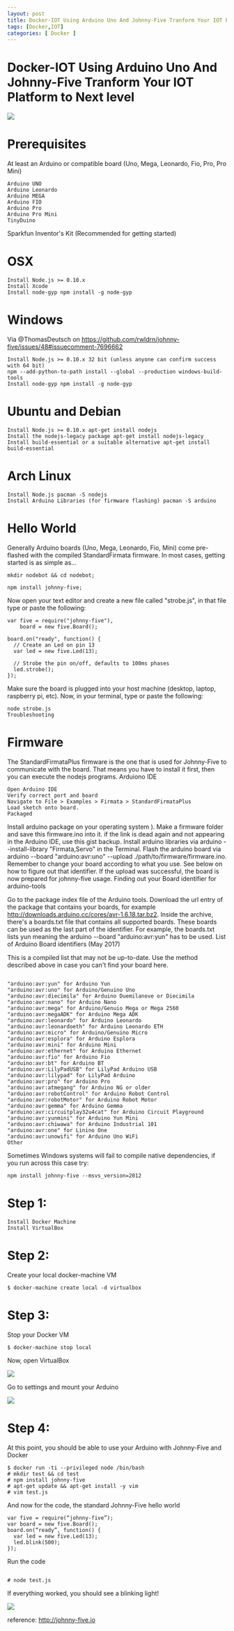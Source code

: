 ```yaml
---
layout: post
title: Docker-IOT Using Arduino Uno And Johnny-Five Tranform Your IOT Platform to Next level
tags: [Docker,IOT]
categories: [ Docker ]
---
```


# Docker-IOT Using Arduino Uno And Johnny-Five Tranform Your IOT Platform to Next level 
![](/blog/img/Webp.net-resizeimage.jpg)

# Prerequisites

At least an Arduino or compatible board (Uno, Mega, Leonardo, Fio, Pro, Pro Mini)

```
Arduino UNO
Arduino Leonardo
Arduino MEGA
Arduino FIO
Arduino Pro
Arduino Pro Mini
TinyDuino

```
Sparkfun Inventor's Kit (Recommended for getting started)
# OSX
````
Install Node.js >= 0.10.x
Install Xcode
Install node-gyp npm install -g node-gyp
````
# Windows

Via @ThomasDeutsch on https://github.com/rwldrn/johnny-five/issues/48#issuecomment-7696662

```
Install Node.js >= 0.10.x 32 bit (unless anyone can confirm success with 64 bit)
npm --add-python-to-path install --global --production windows-build-tools
Install node-gyp npm install -g node-gyp

```
# Ubuntu and Debian
```
Install Node.js >= 0.10.x apt-get install nodejs
Install the nodejs-legacy package apt-get install nodejs-legacy
Install build-essential or a suitable alternative apt-get install build-essential
```
# Arch Linux
```
Install Node.js pacman -S nodejs
Install Arduino Libraries (for firmware flashing) pacman -S arduino

```
# Hello World

Generally Arduino boards (Uno, Mega, Leonardo, Fio, Mini) come pre-flashed with the compiled StandardFirmata firmware. In most cases, getting started is as simple as...

```
mkdir nodebot && cd nodebot;

npm install johnny-five;

```

Now open your text editor and create a new file called "strobe.js", in that file type or paste the following:

```
var five = require("johnny-five"),
    board = new five.Board();

board.on("ready", function() {
  // Create an Led on pin 13
  var led = new five.Led(13);

  // Strobe the pin on/off, defaults to 100ms phases
  led.strobe();
});

```
Make sure the board is plugged into your host machine (desktop, laptop, raspberry pi, etc). Now, in your terminal, type or paste the following:

```
node strobe.js
Troubleshooting

```
# Firmware

The StandardFirmataPlus firmware is the one that is used for Johnny-Five to communicate with the board. That means you have to install it first, then you can execute the nodejs programs. Arduiono IDE
```
Open Arduino IDE
Verify correct port and board
Navigate to File > Examples > Firmata > StandardFirmataPlus
Load sketch onto board.
Packaged

```
Install arduino package on your operating system ).
Make a firmware folder and save this firmware.ino into it. if the link is dead again and not appearing in the Arduino IDE, use this gist backup.
Install arduino libraries via arduino --install-library "Firmata,Servo" in the Terminal.
Flash the arduino board via arduino --board "arduino:avr:uno" --upload ./path/to/firmware/firmware.ino. Remember to change your board according to what you use. See below on how to figure out that identifier.
If the upload was successful, the board is now prepared for johnny-five usage.
Finding out your Board identifier for arduino-tools

Go to the package index file of the Arduino tools.
Download the url entry of the package that contains your boards, for example http://downloads.arduino.cc/cores/avr-1.6.18.tar.bz2.
Inside the archive, there's a boards.txt file that contains all supported boards. These boards can be used as the last part of the identifier. For example, the boards.txt lists yun meaning the arduino --board "arduino:avr:yun" has to be used.
List of Arduino Board identifiers (May 2017)

This is a compiled list that may not be up-to-date. Use the method described above in case you can't find your board here.
```

"arduino:avr:yun" for Arduino Yun
"arduino:avr:uno" for Arduino/Genuino Uno
"arduino:avr:diecimila" for Arduino Duemilanove or Diecimila
"arduino:avr:nano" for Arduino Nano
"arduino:avr:mega" for Arduino/Genuio Mega or Mega 2560
"arduino:avr:megaADK" for Arduino Mega ADK
"arduino:avr:leonardo" for Arduino Leonardo
"arduino:avr:leonardoeth" for Arduino Leonardo ETH
"arduino:avr:micro" for Arduino/Genuino Micro
"arduino:avr:esplora" for Arduino Esplora
"arduino:avr:mini" for Arduino Mini
"arduino:avr:ethernet" for Arduino Ethernet
"arduino:avr:fio" for Arduino Fio
"arduino:avr:bt" for Arduino BT
"arduino:avr:LilyPadUSB" for LilyPad Arduino USB
"arduino:avr:lilypad" for LilyPad Arduino
"arduino:avr:pro" for Arduino Pro
"arduino:avr:atmegang" for Arduino NG or older
"arduino:avr:robotControl" for Arduino Robot Control
"arduino:avr:robotMotor" for Arduino Robot Motor
"arduino:avr:gemma" for Arduino Gemma
"arduino:avr:circuitplay32u4cat" for Arduino Circuit Playground
"arduino:avr:yunmini" for Arduino Yun Mini
"arduino:avr:chiwawa" for Arduino Industrial 101
"arduino:avr:one" for Linino One
"arduino:avr:unowifi" for Arduino Uno WiFi
Other

```
Sometimes Windows systems will fail to compile native dependencies, if you run across this case try:

```
npm install johnny-five --msvs_version=2012

```


# Step 1:
```
Install Docker Machine
Install VirtualBox

```

# Step 2:
Create your local docker-machine VM
```
$ docker-machine create local -d virtualbox

```
# Step 3:
Stop your Docker VM
```
$ docker-machine stop local 
```
Now, open VirtualBox

![](/blog/img/vm1.png)

Go to settings and mount your Arduino

![](/blog/img/vm2.png)

# Step 4:
At this point, you should be able to use your Arduino with Johnny-Five and Docker

```
$ docker run -ti --privileged node /bin/bash
# mkdir test && cd test
# npm install johnny-five
# apt-get update && apt-get install -y vim
# vim test.js

```
And now for the code, the standard Johnny-Five hello world

```
var five = require(“johnny-five”);
var board = new five.Board();
board.on(“ready”, function() { 
  var led = new five.Led(13); 
  led.blink(500); 
});

```
Run the code
```

# node test.js
```
If everything worked, you should see a blinking light!

![](/blog/img/ezgif.com-gif-maker.gif)


reference: http://johnny-five.io

